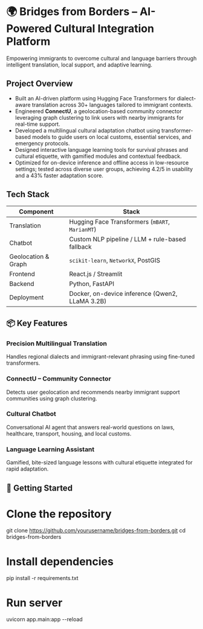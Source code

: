 # 🌍 Bridges from Borders – AI-Powered Cultural Integration Platform

Empowering immigrants to overcome cultural and language barriers through intelligent translation, local support, and adaptive learning.

##  Project Overview

- Built an AI-driven platform using Hugging Face Transformers for dialect-aware translation across 30+ languages tailored to immigrant contexts.  
- Engineered **ConnectU**, a geolocation-based community connector leveraging graph clustering to link users with nearby immigrants for real-time support.  
- Developed a multilingual cultural adaptation chatbot using transformer-based models to guide users on local customs, essential services, and emergency protocols.  
- Designed interactive language learning tools for survival phrases and cultural etiquette, with gamified modules and contextual feedback.  
- Optimized for on-device inference and offline access in low-resource settings; tested across diverse user groups, achieving 4.2/5 in usability and a 43% faster adaptation score.

##  Tech Stack

| Component           | Stack                                           |
|---------------------|-------------------------------------------------|
| Translation         | Hugging Face Transformers (`mBART`, `MarianMT`) |
| Chatbot             | Custom NLP pipeline / LLM + rule-based fallback |
| Geolocation & Graph | `scikit-learn`, `NetworkX`, PostGIS             |
| Frontend            | React.js / Streamlit                            |
| Backend             | Python, FastAPI                                 |
| Deployment          | Docker, on-device inference (Qwen2, LLaMA 3.2B) |

## 📦 Key Features

###  Precision Multilingual Translation
Handles regional dialects and immigrant-relevant phrasing using fine-tuned transformers.

###  ConnectU – Community Connector
Detects user geolocation and recommends nearby immigrant support communities using graph clustering.

###  Cultural Chatbot
Conversational AI agent that answers real-world questions on laws, healthcare, transport, housing, and local customs.

###  Language Learning Assistant
Gamified, bite-sized language lessons with cultural etiquette integrated for rapid adaptation.



## 🚀 Getting Started

# Clone the repository
git clone https://github.com/yourusername/bridges-from-borders.git
cd bridges-from-borders

# Install dependencies
pip install -r requirements.txt

# Run server
uvicorn app.main:app --reload
